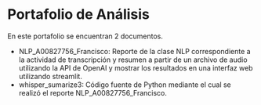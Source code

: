 # Portafolio de Análisis
En este portafolio se encuentran 2 documentos.

* NLP_A00827756_Francisco: Reporte de la clase NLP correspondiente a la actividad de transcripción y resumen a partir de un archivo de audio utilizando la API de OpenAI y mostrar los resultados en una interfaz web utilizando streamlit.
* whisper_sumarize3: Código fuente de Python mediante el cual se realizó el reporte NLP_A00827756_Francisco.
